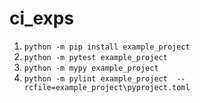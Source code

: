 # ci_exps

1. `python -m pip install example_project`
2. `python -m pytest example_project`
3. `python -m mypy example_project`
3. `python -m pylint example_project  --rcfile=example_project\pyproject.toml`
